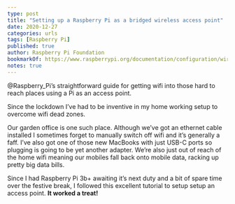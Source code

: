 ```yaml
---
type: post
title: "Setting up a Raspberry Pi as a bridged wireless access point"
date: 2020-12-27
categories: urls
tags: [Raspberry Pi]
published: true
author: Raspberry Pi Foundation
bookmarkOf: https://www.raspberrypi.org/documentation/configuration/wireless/access-point-bridged.md
notes: true
---
```


@Raspberry_Pi’s straightforward guide for getting wifi into those hard to reach places using a Pi as an access point.

Since the lockdown I’ve had to be inventive in my home working setup to overcome wifi dead zones.

Our garden office is one such place. Although we’ve got an ethernet cable installed I sometimes forget to manually switch off wifi and it’s generally a faff. I’ve also got one of those new MacBooks with just USB-C ports so plugging is going to be yet another adapter. We’re also just out of reach of the home wifi meaning our mobiles fall back onto mobile data, racking up pretty big data bills.

Since I had Raspberry Pi 3b+ awaiting it’s next duty and a bit of spare time over the festive break, I followed this excellent tutorial to setup setup an access point. **It worked a treat!**
